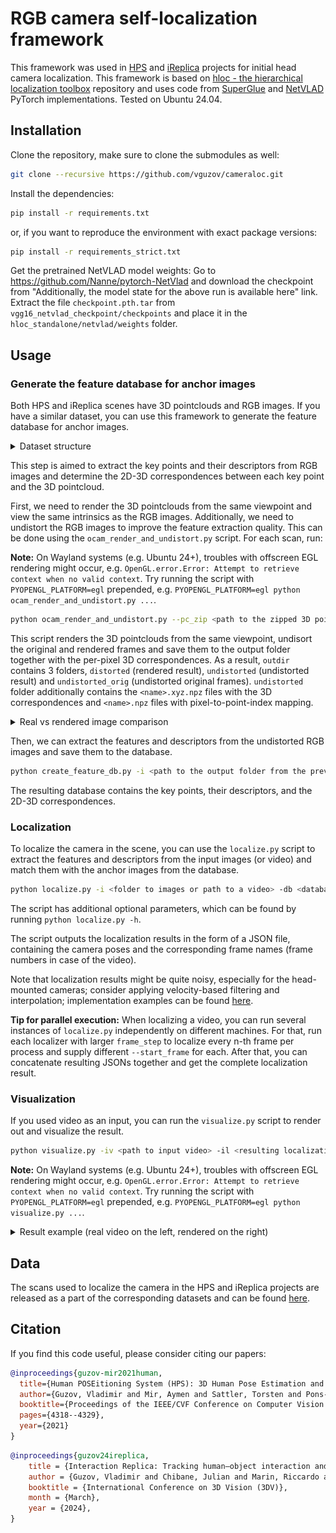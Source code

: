 # RGB camera self-localization framework
This framework was used in [HPS](https://virtualhumans.mpi-inf.mpg.de/hps/) and [iReplica](https://virtualhumans.mpi-inf.mpg.de/ireplica/) projects 
for initial head camera localization. This framework is based on [hloc - the hierarchical localization toolbox](https://github.com/cvg/Hierarchical-Localization) repository 
and uses code from [SuperGlue]( https://github.com/magicleap/SuperGluePretrainedNetwork.git) and [NetVLAD](https://github.com/Nanne/pytorch-NetVlad) 
PyTorch implementations. Tested on Ubuntu 24.04.

## Installation
Clone the repository, make sure to clone the submodules as well:
```bash
git clone --recursive https://github.com/vguzov/cameraloc.git
```

Install the dependencies:
```bash
pip install -r requirements.txt
```
or, if you want to reproduce the environment with exact package versions:
```bash
pip install -r requirements_strict.txt
```

Get the pretrained NetVLAD model weights:
Go to https://github.com/Nanne/pytorch-NetVlad and download the checkpoint from "Additionally, the model state for the above run is available here" link.
Extract the file `checkpoint.pth.tar` from `vgg16_netvlad_checkpoint/checkpoints` and place it in the `hloc_standalone/netvlad/weights` folder.


## Usage
### Generate the feature database for anchor images
Both HPS and iReplica scenes have 3D pointclouds and RGB images. If you have a similar dataset, you can use this framework to generate the feature database for anchor images.

<details>
<summary>Dataset structure</summary>
Each scene for the dataset is a zip archive which contains (at least) these files:

- pointcloud.ply - Scene 3D scan in a form of a point cloud, evenly subsampled to 5mm distance between the points
- pointcloud-raw.ply - Denser version of the same scan
- cam/ - Folder with original camera images captured during the scanning process
  - 00000-cam0.jpg - frame 0, camera 0
  - 00000-cam1.jpg - frame 0, camera 1
  - ...
- info/ - Postion of each camera, per frame
  - 00000-info.json - dict with the following fields:
    - "cam0": {"position": 3D translation, "rotation": WXYZ quaternion}
    - ...
    - "camN": ...
- "sensor_frame.xml" - XML file with calibration info for each camera. The camera calibration follows [OCamCalib model](https://sites.google.com/site/scarabotix/ocamcalib-omnidirectional-camera-calibration-toolbox-for-matlab). The minimal file structure is:
  - SensorFrame
    - CameraHead - contains several "CameraModel" tags, one for each camera of the scanner
      - CameraModel
        - SensorName ("cam0" .. "camN")
        - OCamModel
          - cam2world
            - coeff - list of polynomial coefficients for the direct mapping function
          - world2cam
            - coeff - list of polynomial coefficients for the inverse mapping function
          - cx - camera center X
          - cy - camera center Y
          - c - affine parameter C
          - d - affine parameter D
          - e - affine parameter E
        - ImageSize
          - Width
          - Height
</details>

This step is aimed to extract the key points and their descriptors from RGB images and 
determine the 2D-3D correspondences between each key point and the 3D pointcloud.

First, we need to render the 3D pointclouds from the same viewpoint and view the same intrinsics as the RGB images. Additionally, we need to undistort the RGB images to improve the feature extraction quality.
This can be done using the `ocam_render_and_undistort.py` script. For each scan, run:

**Note:** On Wayland systems (e.g. Ubuntu 24+), troubles with offscreen EGL rendering might occur, e.g. `OpenGL.error.Error: Attempt to retrieve context when no valid context`. 
Try running the script with `PYOPENGL_PLATFORM=egl` prepended, e.g. `PYOPENGL_PLATFORM=egl python ocam_render_and_undistort.py ...`.

```bash
python ocam_render_and_undistort.py --pc_zip <path to the zipped 3D pointcloud> --info_zip <zip file containing frames and calibration information> --info_folder <path inside info_zip containing calibration information> --outdir <output folder> [-t <number of threads>] [-ures <undistorted frames resolution>]
```

This script renders the 3D pointclouds from the same viewpoint, 
undisort the original and rendered frames and save them to the output folder together with the per-pixel 3D correspondences.
As a result, `outdir` contains 3 folders, `distorted` (rendered result), `undistorted` (undistorted result) and `undistorted_orig` (undistorted original frames).
`undistorted` folder additionally contains the `<name>.xyz.npz` files with the 3D correspondences and `<name>.npz` files with pixel-to-point-index mapping.

<details>
<summary>Real vs rendered image comparison</summary>

<img alt="real_vs_rendered" src=.github/images/real_vs_rendered.gif width="400">

</details>


Then, we can extract the features and descriptors from the undistorted RGB images and save them to the database.

```bash
python create_feature_db.py -i <path to the output folder from the previous step> -o <output database file .h5>
```

The resulting database contains the key points, their descriptors, and the 2D-3D correspondences.

### Localization
To localize the camera in the scene, you can use the `localize.py` script to extract the features and descriptors from the input images (or video) and match them with the anchor images from the database.
```bash
python localize.py -i <folder to images or path to a video> -db <database file from the previous step> -o <output localization file> -cm <camera model (opencv, perspective, opencv_fisheye)> -cp <camera params, space separated>
```
The script has additional optional parameters, which can be found by running `python localize.py -h`.

The script outputs the localization results in the form of a JSON file, containing the camera poses and the corresponding frame names (frame numbers in case of the video).

Note that localization results might be quite noisy, especially for the head-mounted cameras; 
consider applying velocity-based filtering and interpolation; implementation examples can be found [here](hloc_standalone/filtering.py).

**Tip for parallel execution:** When localizing a video, you can run several instances of `localize.py` independently on different machines. 
For that, run each localizer with larger `frame_step` to localize every n-th frame per process and supply different `--start_frame` for each. 
After that, you can concatenate resulting JSONs together and get the complete localization result.

### Visualization
If you used video as an input, you can run the `visualize.py` script to render out and visualize the result.
```bash
python visualize.py -iv <path to input video> -il <resulting localization> -iz <input zipped scene scan> -o <output video> -cm <camera model (opencv, ocam)> -cp <camera params, space separated>
```
**Note:** On Wayland systems (e.g. Ubuntu 24+), troubles with offscreen EGL rendering might occur, e.g. `OpenGL.error.Error: Attempt to retrieve context when no valid context`. 
Try running the script with `PYOPENGL_PLATFORM=egl` prepended, e.g. `PYOPENGL_PLATFORM=egl python visualize.py ...`.

<details>
<summary>Result example (real video on the left, rendered on the right)</summary>

<img alt="visualization_example" src=.github/images/visualization_example.gif width="480">

</details>

## Data
The scans used to localize the camera in the HPS and iReplica projects are released as a part of the corresponding datasets and can be found [here](https://virtualhumans.mpi-inf.mpg.de/hps/hps_ireplica_scenes.html).

## Citation

If you find this code useful, please consider citing our papers:

```bibtex
@inproceedings{guzov-mir2021human,
  title={Human POSEitioning System (HPS): 3D Human Pose Estimation and Self-localization in Large Scenes from Body-Mounted Sensors},
  author={Guzov, Vladimir and Mir, Aymen and Sattler, Torsten and Pons-Moll, Gerard},
  booktitle={Proceedings of the IEEE/CVF Conference on Computer Vision and Pattern Recognition},
  pages={4318--4329},
  year={2021}
}
```

```bibtex
@inproceedings{guzov24ireplica,
    title = {Interaction Replica: Tracking human–object interaction and scene changes from human motion},
    author = {Guzov, Vladimir and Chibane, Julian and Marin, Riccardo and He, Yannan and Saracoglu, Yunus and Sattler, Torsten and Pons-Moll, Gerard},
    booktitle = {International Conference on 3D Vision (3DV)},
    month = {March},
    year = {2024},
}
```